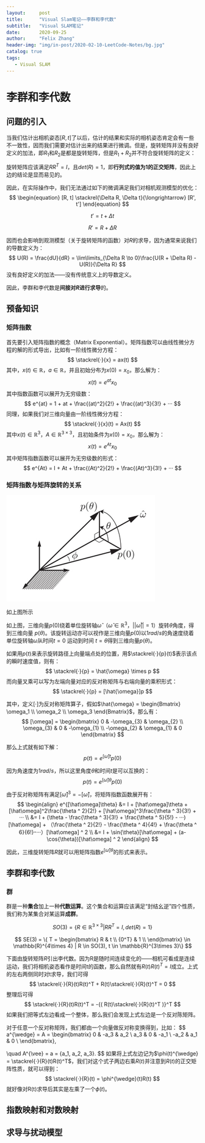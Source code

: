 ```yaml
---
layout:     post
title:      "Visual Slam笔记——李群和李代数"
subtitle:   "Visual SLAM笔记"
date:       2020-09-25
author:     "Felix Zhang"
header-img: "img/in-post/2020-02-10-LeetCode-Notes/bg.jpg"
catalog: true
tags:
   - Visual SLAM
---
```


# 李群和李代数

## 问题的引入

当我们估计出相机姿态$[R, t]$了以后，估计的结果和实际的相机姿态肯定会有一些不一致性，因而我们需要对估计出来的结果进行微调。但是，旋转矩阵并没有良好定义的加法，即$R_1$和$R_2$是都是旋转矩阵，但是$R_1+R_2$并不符合旋转矩阵的定义：

旋转矩阵应该满足$RR^T = I$，且$det(R) = 1$，即**行列式的值为1的正交矩阵**，因此上边的结论是显而易见的。

因此，在实际操作中，我们无法通过如下的微调满足我们对相机观测模型的优化：
$$
\begin{equation}
[R, t] \stackrel{\Delta R, \Delta t}{\longrightarrow} [R', t']
\end{equation}
$$

$$
t' = t + \Delta t
$$

$$
R' = R + \Delta R
$$

因而也会影响到观测模型（关于旋转矩阵的函数）对$R$的求导，因为通常来说我们的导数定义为：
$$
U(R) = \frac{dU}{dR} = \lim\limits_{\Delta R \to 0}\frac{U(R + \Delta R) - U(R)}{\Delta R}
$$
没有良好定义的加法——没有传统意义上的导数定义。

因此，李群和李代数是**间接对$R$进行求导**的。



## 预备知识

### 矩阵指数

首先要引入矩阵指数的概念（Matrix Exponential）。矩阵指数可以由线性微分方程的解的形式导出，比如有一阶线性微分方程：
$$
\stackrel{·}{x} = ax(t)
$$
其中，$x(t) \in \mathbb{R}$，$a \in \mathbb{R}$，并且初始分布为$x(0) = x_0$，那么解为：
$$
x(t) = e^{at}x_0
$$
其中指数函数可以展开为无穷级数：
$$
e^{at} = 1 + at + \frac{(at)^2}{2!} + \frac{(at)^3}{3!} + ···
$$
同理，如果我们对三维向量由一阶线性微分方程：
$$
\stackrel{·}{x}(t) = Ax(t)
$$
其中$x(t) \in \mathbb{R}^3$，$A \in \mathbb{R}^{3 \times 3}$，且初始条件为$x(0) = x_0$，那么解为：
$$
x(t) = e^{At}x_0
$$
其中矩阵指数函数可以展开为无穷级数的形式：
$$
e^{At} = I + At + \frac{(At)^2}{2!} + \frac{(At)^3}{3!} + ···
$$

### 矩阵指数与矩阵旋转的关系

![向量旋转](../img/in-post/2020-09-25-Lie-Group/向量旋转.png)

如上图所示

如上图，三维向量$p(0)$绕着单位旋转轴$\hat{\omega}$  （$\hat{\omega} \in \mathbb{R}^3$，$||\hat\omega|| = 1$）旋转$\theta$角度，得到三维向量 $p(\theta)$。该旋转运动亦可以视作是三维向量$p(0)$以$1rad/s$的角速度绕着单位旋转轴$\hat{\omega}$从时间$t = 0$ 运动到时间 $t = \theta$得到三维向量$p(\theta)$。

如果用$p(t)$来表示旋转路径上向量端点处的位置，用$\stackrel{·}{p}(t)$表示该点的瞬时速度值，则有：
$$
\stackrel{·}{p} = \hat{\omega} \times p
$$
而向量叉乘可以写为左端向量对应的反对称矩阵与右端向量的乘积形式：
$$
\stackrel{·}{p} = [\hat{\omega}]p
$$


其中，定义$[·]$为反对称矩阵算子，假如$\hat{\omega} = \begin{Bmatrix} \omega_1 \\ \omega_2 \\ \omega_3 \end{Bmatrix}$，那么有：
$$
[\omega] = 
\begin{bmatrix}
0 & -\omega_{3} & \omega_{2} \\
\omega_{3} & 0 & -\omega_{1} \\
-\omega_{2} & \omega_{1} & 0
\end{bmatrix}
$$


那么上式就有如下解：
$$
p(t) = e^{[\hat\omega]t}p(0)
$$


因为角速度为$1rad/s$，所以这里角度$\theta$和时间$t$是可以互换的：
$$
p(t) = e^{[\hat\omega]\theta}p(0)
$$


由于反对称矩阵有满足${[\hat\omega]}^3 = -[\hat\omega]$，将矩阵指数函数展开有：
$$
\begin{align}
e^{[\hat\omega]\theta} 
&= I + [\hat\omega]\theta + [\hat\omega]^2\frac{\theta ^ 2}{2!} + [\hat\omega]^3\frac{\theta ^ 3}{3!} + ··· \\
&= I + (\theta - \frac{\theta ^ 3}{3!} + \frac{\theta ^ 5}{5!} - ···)[\hat\omega] + （\frac{\theta ^ 2}{2!} - \frac{\theta ^ 4}{4!} + \frac{\theta ^ 6}{6!}-···）[\hat\omega] ^ 2 \\
&= I + \sin{\theta}[\hat\omega] + (a-\cos{\theta})[\hat\omega] ^ 2
\end{align}
$$


因此，三维旋转矩阵$R$就可以用矩阵指数$e^{[\hat{\omega}]\theta}$的形式来表示。

## 李群和李代数

### 群

群是一种**集合**加上一种**代数运算**。这个集合和运算应该满足“封结幺逆”四个性质，我们称为某集合对某运算**成群**。


$$
SO(3) = \{R \in \mathbb{R}^{3 \times 3} | RR^T = I, det(R) = 1\}
$$

$$
SE(3) = \{ T = \begin{bmatrix} R & t \\ {0^T} & 1 \\ \end{bmatrix} \in \mathbb{R}^{4\times 4} | R \in SO(3), t \in \mathbb{R}^{3\times 3}\}
$$



下面由旋转矩阵$R$引出李代数。因为R是随时间连续变化的——相机可看成是连续运动，我们将相机姿态看作是时间t的函数，那么自然就有$R(t)R(t)^T = I$成立。上式的左右两侧同时对t求导，我们可得
$$
\stackrel{·}{R}(t)R(t)^T + R(t)\stackrel{·}{R}(t)^T  = 0
$$
整理后可得
$$
\stackrel{·}{R}(t)R(t)^T = -{( R(t)\stackrel{·}{R}(t)^T )}^T
$$
如果我们把等式左边看成一个整体，那么我们会发现上式左边是一个反对陈矩阵。

对于任意一个反对称矩阵，我们都由一个向量做反对称变换得到，比如：
$$
a^{\wedge} = A = \begin{bmatrix} 0 & -a_3 & a_2 \\ a_3 & 0 & -a_1 \\ -a_2 & a_1 & 0 \\ \end{bmatrix},

\quad A^{\vee} = a = \{a_1, a_2, a_3\}.
$$
如果将上式左边记为$\phi(t)^{\wedge} = \stackrel{·}{R}(t)R(t)^T$，我们对这个式子两边右乘$R(t)$并注意到$R(t)$的正交矩阵性质，就可以得到：
$$
\stackrel{·}{R}(t) = \phi^{\wedge}(t)R(t)
$$
就好像对R(t)求导后其实是左乘了一个$\phi(t)$。

## 指数映射和对数映射



## 求导与扰动模型